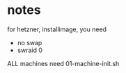 # notes
for hetzner, installimage, you need
* no swap
* swraid 0


ALL machines need 01-machine-init.sh